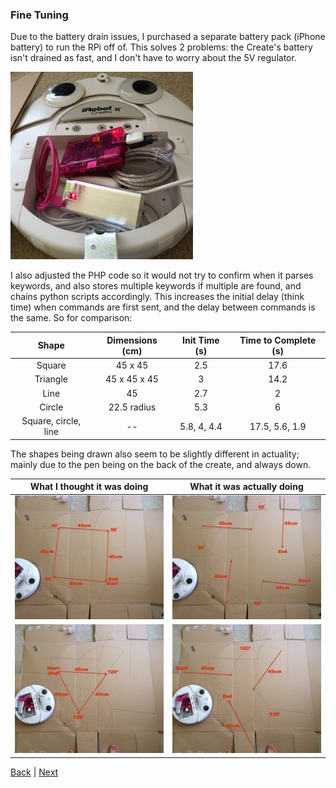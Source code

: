 ### Fine Tuning

Due to the battery drain issues, I purchased a separate battery pack (iPhone battery) to run the RPi off of. This solves 2 problems: the Create's battery isn't drained as fast, and I don't have to worry about the 5V regulator.

<img src="img/battery_pack.JPG" height="300">

I also adjusted the PHP code so it would not try to confirm when it parses keywords, and also stores multiple keywords if multiple are found, and chains python scripts accordingly. This increases the initial delay (think time) when commands are first sent, and the delay between commands is the same. So for comparison:

| Shape | Dimensions (cm) | Init Time (s) | Time to Complete (s) |
|:-----:|:---------------:|:-------------:|:--------------------:|
|Square|45 x 45 | 2.5 | 17.6 |
|Triangle | 45 x 45 x 45 | 3 | 14.2 |
| Line | 45 | 2.7 | 2 |
| Circle | 22.5 radius | 5.3 | 6 |
| Square, circle, line | -- | 5.8, 4, 4.4 | 17.5, 5.6, 1.9|

The shapes being drawn also seem to be slightly different in actuality; mainly due to the pen being on the back of the create, and always down.

|What I thought it was doing | What it was actually doing |
|:--------------------------:|:--------------------------:|
|<a href="img/square_theory.jpg"><img src="img/square_theory.jpg" width="300"></a>|<a href="img/square_actual.JPG"><img src="img/square_actual.JPG" width="300"></a>|
|<a href="img/triangle_theory.jpg"><img src="img/triangle_theory.jpg" width="300"></a>|<a href="img/triangle_actual.JPG"><img src="img/triangle_actual.JPG" width="300"></a>|

[Back](28.md) | [Next](../june/8.md)
